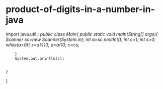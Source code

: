 # product-of-digits-in-a-number-in-java
import java.util.*;
public class Main{
    public static void main(String[] args){
        Scanner sc=new Scanner(System.in);
        int a=sc.nextInt();
        int c=1;
        int s=0;
        while(a>0){
            s=a%10;
            a=a/10;
            c=c*s;
            
        }
        System.out.println(c);
       
      
    }
}
